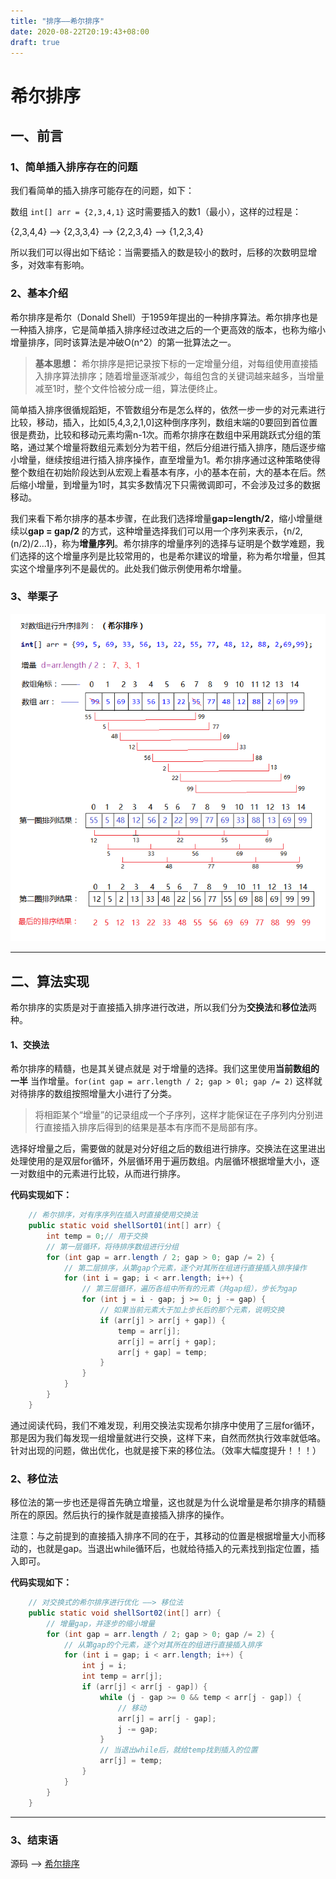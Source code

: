 ```yaml
---
title: "排序——希尔排序"
date: 2020-08-22T20:19:43+08:00
draft: true
---
```


# 希尔排序

## 一、前言

### 1、简单插入排序存在的问题

我们看简单的插入排序可能存在的问题，如下：

数组 `int[] arr = {2,3,4,1}` 这时需要插入的数1（最小），这样的过程是：

{2,3,4,4} ——> {2,3,3,4} ——> {2,2,3,4} ——> {1,2,3,4}

所以我们可以得出如下结论：当需要插入的数是较小的数时，后移的次数明显增多，对效率有影响。

### 2、基本介绍

希尔排序是希尔（Donald Shell）于1959年提出的一种排序算法。希尔排序也是一种插入排序，它是简单插入排序经过改进之后的一个更高效的版本，也称为缩小增量排序，同时该算法是冲破O(n^2）的第一批算法之一。

>    **基本思想：** 希尔排序是把记录按下标的一定增量分组，对每组使用直接插入排序算法排序；随着增量逐渐减少，每组包含的关键词越来越多，当增量减至1时，整个文件恰被分成一组，算法便终止。

简单插入排序很循规蹈矩，不管数组分布是怎么样的，依然一步一步的对元素进行比较，移动，插入，比如[5,4,3,2,1,0]这种倒序序列，数组末端的0要回到首位置很是费劲，比较和移动元素均需n-1次。而希尔排序在数组中采用跳跃式分组的策略，通过某个增量将数组元素划分为若干组，然后分组进行插入排序，随后逐步缩小增量，继续按组进行插入排序操作，直至增量为1。希尔排序通过这种策略使得整个数组在初始阶段达到从宏观上看基本有序，小的基本在前，大的基本在后。然后缩小增量，到增量为1时，其实多数情况下只需微调即可，不会涉及过多的数据移动。

我们来看下希尔排序的基本步骤，在此我们选择增量**gap=length/2**，缩小增量继续以**gap = gap/2** 的方式，这种增量选择我们可以用一个序列来表示，{n/2,(n/2)/2...1}，称为**增量序列**。希尔排序的增量序列的选择与证明是个数学难题，我们选择的这个增量序列是比较常用的，也是希尔建议的增量，称为希尔增量，但其实这个增量序列不是最优的。此处我们做示例使用希尔增量。

### 3、举栗子

![希尔排序](https://github.com/QuakeWang/quakewang.github.io/blob/master/content/imag/shellsort.png?raw=true)

---

## 二、算法实现

希尔排序的实质是对于直接插入排序进行改进，所以我们分为**交换法**和**移位法**两种。

#### 1、交换法

希尔排序的精髓，也是其关键点就是 对于增量的选择。我们这里使用**当前数组的一半** 当作增量。`for(int gap = arr.length / 2; gap > 0l; gap /= 2)` 这样就对待排序的数组按照增量大小进行了分类。

>    将相距某个“增量”的记录组成一个子序列，这样才能保证在子序列内分别进行直接插入排序后得到的结果是基本有序而不是局部有序。

选择好增量之后，需要做的就是对分好组之后的数组进行排序。交换法在这里进出处理使用的是双层for循环，外层循环用于遍历数组。内层循环根据增量大小，逐一对数组中的元素进行比较，从而进行排序。

**代码实现如下：**

```java
    // 希尔排序，对有序序列在插入时直接使用交换法
    public static void shellSort01(int[] arr) {
        int temp = 0;// 用于交换
        // 第一层循环，将待排序数组进行分组
        for (int gap = arr.length / 2; gap > 0; gap /= 2) {
            // 第二层排序，从第gap个元素，逐个对其所在组进行直接插入排序操作
            for (int i = gap; i < arr.length; i++) {
                // 第三层循环，遍历各组中所有的元素（共gap组），步长为gap
                for (int j = i - gap; j >= 0; j -= gap) {
                    // 如果当前元素大于加上步长后的那个元素，说明交换
                    if (arr[j] > arr[j + gap]) {
                        temp = arr[j];
                        arr[j] = arr[j + gap];
                        arr[j + gap] = temp;
                    }
                }
            }
        }
    }
```

通过阅读代码，我们不难发现，利用交换法实现希尔排序中使用了三层for循环，那是因为我们每发现一组增量就进行交换，这样下来，自然而然执行效率就低咯。针对出现的问题，做出优化，也就是接下来的移位法。（效率大幅度提升！！！）

### 2、移位法

移位法的第一步也还是得首先确立增量，这也就是为什么说增量是希尔排序的精髓所在的原因。然后执行的操作就是直接插入排序的操作。

注意：与之前提到的直接插入排序不同的在于，其移动的位置是根据增量大小而移动的，也就是gap。当退出while循环后，也就给待插入的元素找到指定位置，插入即可。

**代码实现如下：**

```java
    // 对交换式的希尔排序进行优化 ——> 移位法
    public static void shellSort02(int[] arr) {
        // 增量gap，并逐步的缩小增量
        for (int gap = arr.length / 2; gap > 0; gap /= 2) {
            // 从第gap的个元素，逐个对其所在的组进行直接插入排序
            for (int i = gap; i < arr.length; i++) {
                int j = i;
                int temp = arr[j];
                if (arr[j] < arr[j - gap]) {
                    while (j - gap >= 0 && temp < arr[j - gap]) {
                        // 移动
                        arr[j] = arr[j - gap];
                        j -= gap;
                    }
                    // 当退出while后，就给temp找到插入的位置
                    arr[j] = temp;
                }
            }
        }
    }
```

---

### 3、结束语

源码 ——> [希尔排序](https://github.com/QuakeWang/DataStructure/blob/master/src/com/quake/sort/ShellSort.java)